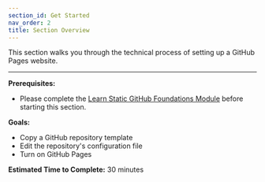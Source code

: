 ```yaml
---
section_id: Get Started
nav_order: 2
title: Section Overview
---
```


This section walks you through the technical process of setting up a GitHub Pages website. 

---

**Prerequisites:** 

- Please complete the [Learn Static GitHub Foundations Module](https://github.com/learn-static/foundations-0-github) before starting this section.

**Goals:**

- Copy a GitHub repository template
- Edit the repository's configuration file
- Turn on GitHub Pages

**Estimated Time to Complete:** 30 minutes


